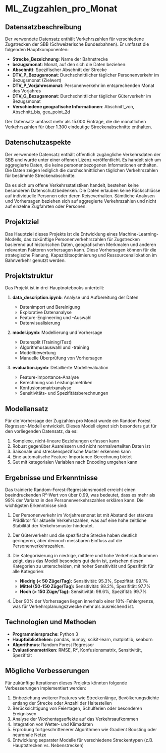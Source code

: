 # ML_Zugzahlen_pro_Monat

## Datensatzbeschreibung

Der verwendete Datensatz enthält Verkehrszahlen für verschiedene Zugstrecken der SBB (Schweizerische Bundesbahnen). Er umfasst die folgenden Hauptkomponenten:

- **Strecke_Bezeichnung**: Name der Bahnstrecke
- **bezugsmonat**: Monat, auf den sich die Daten beziehen
- **Abschnitt**: Spezifischer Abschnitt der Strecke
- **DTV_P_Bezugsmonat**: Durchschnittlicher täglicher Personenverkehr im Bezugsmonat (Zielwert)
- **DTV_P_Vorjahresmonat**: Personenverkehr im entsprechenden Monat des Vorjahres
- **DTV_G_Bezugsmonat**: Durchschnittlicher täglicher Güterverkehr im Bezugsmonat
- **Verschiedene geografische Informationen**: Abschnitt_von, Abschnitt_bis, geo_point_2d

Der Datensatz umfasst mehr als 15.000 Einträge, die die monatlichen Verkehrszahlen für über 1.300 eindeutige Streckenabschnitte enthalten.

## Datenschutzaspekte

Der verwendete Datensatz enthält öffentlich zugängliche Verkehrsdaten der SBB und wurde unter einer offenen Lizenz veröffentlicht. Es handelt sich um aggregierte Daten, die keine personenbezogenen Informationen enthalten. Die Daten zeigen lediglich die durchschnittlichen täglichen Verkehrszahlen für bestimmte Streckenabschnitte.

Da es sich um offene Verkehrsstatistiken handelt, bestehen keine besonderen Datenschutzbedenken. Die Daten erlauben keine Rückschlüsse auf individuelle Personen oder deren Reiseverhalten. Sämtliche Analysen und Vorhersagen beziehen sich auf aggregierte Verkehrszahlen und nicht auf einzelne Zugfahrten oder Personen.

## Projektziel

Das Hauptziel dieses Projekts ist die Entwicklung eines Machine-Learning-Modells, das zukünftige Personenverkehrszahlen für Zugstrecken basierend auf historischen Daten, geografischen Merkmalen und anderen relevanten Faktoren vorhersagen kann. Diese Vorhersagen können für die strategische Planung, Kapazitätsoptimierung und Ressourcenallokation im Bahnverkehr genutzt werden.

## Projektstruktur

Das Projekt ist in drei Hauptnotebooks unterteilt:

1. **data_description.ipynb**: Analyse und Aufbereitung der Daten
   - Datenimport und Bereinigung
   - Explorative Datenanalyse
   - Feature-Engineering und -Auswahl
   - Datenvisualisierung

2. **model.ipynb**: Modellierung und Vorhersage
   - Datensplit (Training/Test)
   - Algorithmusauswahl und -training
   - Modellbewertung
   - Manuelle Überprüfung von Vorhersagen

3. **evaluation.ipynb**: Detaillierte Modellevaluation
   - Feature-Importance-Analyse
   - Berechnung von Leistungsmetriken
   - Konfusionsmatrixanalyse
   - Sensitivitäts- und Spezifitätsberechnungen

## Modellansatz

Für die Vorhersage der Zugzahlen pro Monat wurde ein Random Forest Regressor-Modell entwickelt. Dieses Modell eignet sich besonders gut für den vorliegenden Datensatz, da es:

1. Komplexe, nicht-lineare Beziehungen erfassen kann
2. Robust gegenüber Ausreissern und nicht normalverteilten Daten ist
3. Saisonale und streckenspezifische Muster erkennen kann
4. Eine automatische Feature-Importance-Berechnung bietet
5. Gut mit kategorialen Variablen nach Encoding umgehen kann

## Ergebnisse und Erkenntnisse

Das trainierte Random-Forest-Regressionsmodell erreicht einen beeindruckenden R²-Wert von über 0,99, was bedeutet, dass es mehr als 99% der Varianz in den Personenverkehrszahlen erklären kann. Die wichtigsten Erkenntnisse sind:

1. Der Personenverkehr im Vorjahresmonat ist mit Abstand der stärkste Prädiktor für aktuelle Verkehrszahlen, was auf eine hohe zeitliche Stabilität der Verkehrsmuster hindeutet.

2. Der Güterverkehr und die spezifische Strecke haben deutlich geringeren, aber dennoch messbaren Einfluss auf die Personenverkehrszahlen.

3. Die Kategorisierung in niedrige, mittlere und hohe Verkehrsaufkommen zeigt, dass das Modell besonders gut darin ist, zwischen diesen Kategorien zu unterscheiden, mit hoher Sensitivität und Spezifität für alle Kategorien:
   - **Niedrig (< 50 Züge/Tag):** Sensitivität: 95.3%, Spezifität: 99.1%
   - **Mittel (50-150 Züge/Tag):** Sensitivität: 98.2%, Spezifität: 97.7%
   - **Hoch (> 150 Züge/Tag):** Sensitivität: 98.6%, Spezifität: 99.7%

4. Über 90% der Vorhersagen liegen innerhalb einer 10%-Fehlergrenze, was für Verkehrsplanungszwecke mehr als ausreichend ist.

## Technologien und Methoden

- **Programmiersprache**: Python 3
- **Hauptbibliotheken**: pandas, numpy, scikit-learn, matplotlib, seaborn
- **Algorithmus**: Random Forest Regressor
- **Evaluationsmetriken**: RMSE, R², Konfusionsmatrix, Sensitivität, Spezifität

## Mögliche Verbesserungen

Für zukünftige Iterationen dieses Projekts könnten folgende Verbesserungen implementiert werden:

1. Einbeziehung weiterer Features wie Streckenlänge, Bevölkerungsdichte entlang der Strecke oder Anzahl der Haltestellen
2. Berücksichtigung von Feiertagen, Schulferien oder besonderen Ereignissen
3. Analyse der Wochentagseffekte auf das Verkehrsaufkommen
4. Integration von Wetter- und Klimadaten
5. Erprobung fortgeschrittenerer Algorithmen wie Gradient Boosting oder neuronale Netze
6. Entwicklung separater Modelle für verschiedene Streckentypen (z.B. Hauptstrecken vs. Nebenstrecken)
